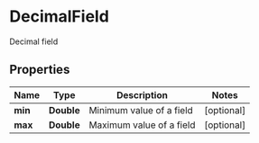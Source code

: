 

# DecimalField

Decimal field

## Properties

| Name | Type | Description | Notes |
|------------ | ------------- | ------------- | -------------|
|**min** | **Double** | Minimum value of a field |  [optional] |
|**max** | **Double** | Maximum value of a field |  [optional] |



